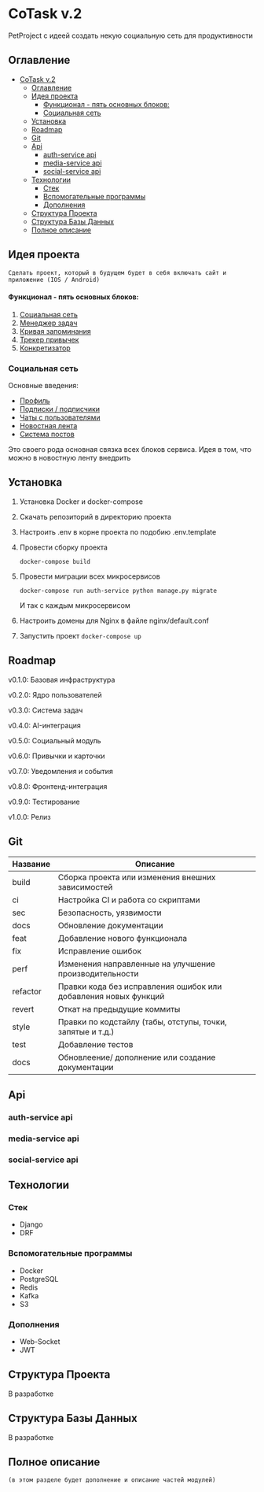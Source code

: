 # CoTask v.2
PetProject с идеей создать некую социальную сеть для продуктивности

## Оглавление
- [CoTask v.2](#cotask-v2)
  - [Оглавление](#оглавление)
  - [Идея проекта](#идея-проекта)
      - [Функционал - пять основных блоков:](#функционал---пять-основных-блоков)
    - [Социальная сеть](#социальная-сеть)
  - [Установка](#установка)
  - [Roadmap](#roadmap)
  - [Git](#git)
  - [Api](#api)
    - [auth-service api](#auth-service-api)
    - [media-service api](#media-service-api)
    - [social-service api](#social-service-api)
  - [Технологии](#технологии)
    - [Стек](#стек)
    - [Вспомогательные программы](#вспомогательные-программы)
    - [Дополнения](#дополнения)
  - [Структура Проекта](#структура-проекта)
  - [Структура Базы Данных](#структура-базы-данных)
  - [Полное описание](#полное-описание)

## Идея проекта
	Сделать проект, который в будущем будет в себя включать сайт и приложение (IOS / Android)

#### Функционал - пять основных блоков:
1. [Социальная сеть](#социальная-сеть)
2. [Менеджер задач](#менеджер-задач)
3. [Кривая запоминания](#кривая-запоминания)
4. [Трекер привычек](#трекер-привычек)
5. [Конкретизатор](#конкретизатор)

### Социальная сеть
Основные введения:
- [Профиль](#профиль)
- [Подписки / подписчики](#подписки)
- [Чаты с пользователями](#чаты-с-пользователями)
- [Новостная лента](#новостная-лента)
- [Система постов](#система-постов)

Это своего рода основная связка всех блоков сервиса.
Идея в том, что можно в новостную ленту внедрить 

## Установка
1. Установка Docker и docker-compose
2. Скачать репозиторий в директорию проекта
3. Настроить .env в корне проекта по подобию .env.template
4. Провести сборку проекта
   
   ```docker-compose build```
5. Провести миграции всех микросервисов
   
   ```docker-compose run auth-service python manage.py migrate```

   И так с каждым микросервисом
6. Настроить домены для Nginx в файле nginx/default.conf
7. Запустить проект
    ```docker-compose up```

## Roadmap
v0.1.0: Базовая инфраструктура

v0.2.0: Ядро пользователей

v0.3.0: Система задач

v0.4.0: AI-интеграция

v0.5.0: Социальный модуль

v0.6.0: Привычки и карточки

v0.7.0: Уведомления и события

v0.8.0: Фронтенд-интеграция

v0.9.0: Тестирование

v1.0.0: Релиз

## Git
| Название | Описание                                                        |
|----------|-----------------------------------------------------------------|
| build	   | Сборка проекта или изменения внешних зависимостей               |
| ci       | Настройка CI и работа со скриптами                              |
| sec      | Безопасность, уязвимости                                        |
| docs	   | Обновление документации                                         |
| feat	   | Добавление нового функционала                                   |
| fix	     | Исправление ошибок                                              |
| perf	   | Изменения направленные на улучшение производительности          |
| refactor | Правки кода без исправления ошибок или добавления новых функций |
| revert   | Откат на предыдущие коммиты                                     |
| style	   | Правки по кодстайлу (табы, отступы, точки, запятые и т.д.)      |
| test	   | Добавление тестов                                               |
| docs	   | Обновлеение/ дополнение или создание документации               |

## Api
### auth-service api
### media-service api
### social-service api
## Технологии
### Стек
- Django
- DRF
### Вспомогательные программы
- Docker
- PostgreSQL
- Redis
- Kafka
- S3
### Дополнения
- Web-Socket
- JWT
## Структура Проекта
В разработке
## Структура Базы Данных
В разработке
## Полное описание
    (в этом разделе будет дополнение и описание частей модулей)